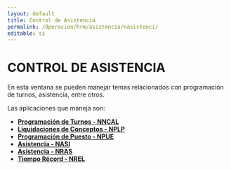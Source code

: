 ```yaml
---
layout: default
title: Control de Asistencia
permalink: /Operacion/hrm/asistencia/nasistenci/
editable: si
---
```


# CONTROL DE ASISTENCIA

En esta ventana se pueden manejar temas relacionados con programación de turnos, asistencia, entre otros.  

Las aplicaciones que maneja son:  

* [**Programación de Turnos - NNCAL**](http://docs.oasiscom.com/Operacion/hrm/asistencia/nasistenci/nncal)  
* [**Liquidaciones de Conceptos - NPLP**](http://docs.oasiscom.com/Operacion/hrm/asistencia/nasistenci/nplp)  
* [**Programación de Puesto - NPUE**](http://docs.oasiscom.com/Operacion/hrm/asistencia/nasistenci/npue)  
* [**Asistencia - NASI**](http://docs.oasiscom.com/Operacion/hrm/asistencia/nasistenci/nasi)  
* [**Asistencia - NRAS**](http://docs.oasiscom.com/Operacion/hrm/asistencia/nasistenci/nras)  
* [**Tiempo Récord - NREL**](http://docs.oasiscom.com/Operacion/hrm/asistencia/nasistenci/nrel)

